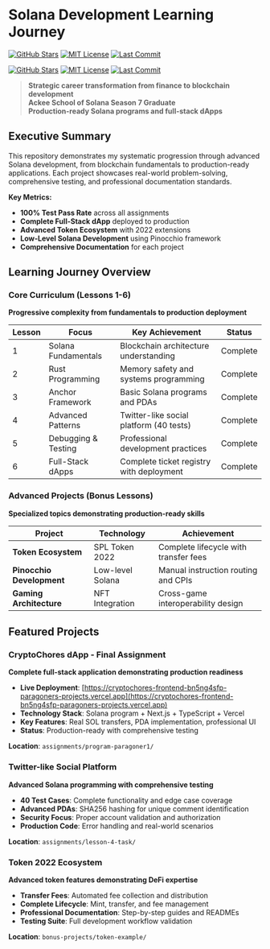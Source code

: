 # Solana Development Learning Journey

[![GitHub Stars](https://img.shields.io/github/stars/paragoner1/Ackee-School-of-Solana-Season7?style=social)](https://github.com/paragoner1/Ackee-School-of-Solana-Season7/stargazers)
[![MIT License](https://img.shields.io/badge/License-MIT-green.svg)](LICENSE)
[![Last Commit](https://img.shields.io/github/last-commit/paragoner1/Ackee-School-of-Solana-Season7)](https://github.com/paragoner1/Ackee-School-of-Solana-Season7/commits/main)

[![GitHub Stars](https://img.shields.io/github/stars/paragoner1/Ackee-School-of-Solana-Season7?style=social)](https://github.com/paragoner1/Ackee-School-of-Solana-Season7/stargazers)
[![MIT License](https://img.shields.io/badge/License-MIT-green.svg)](LICENSE)
[![Last Commit](https://img.shields.io/github/last-commit/paragoner1/Ackee-School-of-Solana-Season7)](https://github.com/paragoner1/Ackee-School-of-Solana-Season7/commits/main)

> **Strategic career transformation from finance to blockchain development**  
> **Ackee School of Solana Season 7 Graduate**  
> **Production-ready Solana programs and full-stack dApps**

## Executive Summary

This repository demonstrates my systematic progression through advanced Solana development, from blockchain fundamentals to production-ready applications. Each project showcases real-world problem-solving, comprehensive testing, and professional documentation standards.

**Key Metrics:**
- **100% Test Pass Rate** across all assignments
- **Complete Full-Stack dApp** deployed to production
- **Advanced Token Ecosystem** with 2022 extensions
- **Low-Level Solana Development** using Pinocchio framework
- **Comprehensive Documentation** for each project

## Learning Journey Overview

### Core Curriculum (Lessons 1-6)
**Progressive complexity from fundamentals to production deployment**

| Lesson | Focus | Key Achievement | Status |
|--------|-------|-----------------|--------|
| 1 | Solana Fundamentals | Blockchain architecture understanding | Complete |
| 2 | Rust Programming | Memory safety and systems programming | Complete |
| 3 | Anchor Framework | Basic Solana programs and PDAs | Complete |
| 4 | Advanced Patterns | Twitter-like social platform (40 tests) | Complete |
| 5 | Debugging & Testing | Professional development practices | Complete |
| 6 | Full-Stack dApps | Complete ticket registry with deployment | Complete |

### Advanced Projects (Bonus Lessons)
**Specialized topics demonstrating production-ready skills**

| Project | Technology | Achievement |
|---------|------------|-------------|
| **Token Ecosystem** | SPL Token 2022 | Complete lifecycle with transfer fees |
| **Pinocchio Development** | Low-level Solana | Manual instruction routing and CPIs |
| **Gaming Architecture** | NFT Integration | Cross-game interoperability design |

## Featured Projects

### CryptoChores dApp - Final Assignment
**Complete full-stack application demonstrating production readiness**

- **Live Deployment**: [https://cryptochores-frontend-bn5ng4sfp-paragoners-projects.vercel.app](https://cryptochores-frontend-bn5ng4sfp-paragoners-projects.vercel.app)
- **Technology Stack**: Solana program + Next.js + TypeScript + Vercel
- **Key Features**: Real SOL transfers, PDA implementation, professional UI
- **Status**: Production-ready with comprehensive testing

**Location**: `assignments/program-paragoner1/`

### Twitter-like Social Platform
**Advanced Solana programming with comprehensive testing**

- **40 Test Cases**: Complete functionality and edge case coverage
- **Advanced PDAs**: SHA256 hashing for unique comment identification
- **Security Focus**: Proper account validation and authorization
- **Production Code**: Error handling and real-world scenarios

**Location**: `assignments/lesson-4-task/`

### Token 2022 Ecosystem
**Advanced token features demonstrating DeFi expertise**

- **Transfer Fees**: Automated fee collection and distribution
- **Complete Lifecycle**: Mint, transfer, and fee management
- **Professional Documentation**: Step-by-step guides and READMEs
- **Testing Suite**: Full development workflow validation

**Location**: `bonus-projects/token-example/`

